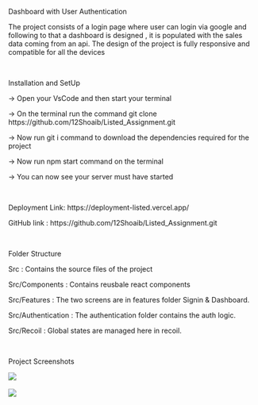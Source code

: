 <p>Dashboard with User Authentication </p>
<p>The project consists of a login page where user can login via google and following to that a dashboard is designed , it is populated with the sales data coming from an api. The design of the project is fully responsive and compatible for all the devices </p><br/>

<p> Installation and SetUp</p>
<p> ->  Open your VsCode and then start your terminal </p>
<p> ->  On the terminal run the command git clone https://github.com/12Shoaib/Listed_Assignment.git  </p>
<p> ->  Now run git i command to download the dependencies required for the project  </p>
<p> ->  Now run npm start command on the terminal  </p>
<p> ->  You can now see your server must have started  </p><br/>

<p>Deployment Link: https://deployment-listed.vercel.app/ </p>
<p>GitHub link : https://github.com/12Shoaib/Listed_Assignment.git </p><br/>

<p>Folder Structure </p>
<p>Src : Contains the source files of the project </p>
<p>Src/Components : Contains reusbale react components </p>
<p>Src/Features : The two screens are in features folder Signin & Dashboard. </p>
<p>Src/Authentication : The authentication folder contains the auth logic. </p>
<p>Src/Recoil : Global states are managed here in recoil. </p><br/>

<p> Project Screenshots </p>
<img src="https://user-images.githubusercontent.com/93069814/234891126-53f33611-8e28-43cf-b148-c06b5283577a.jpeg" /><br/><br/>
<img src="https://user-images.githubusercontent.com/93069814/234891146-67c6af46-c1e1-46e9-b8e1-bdeb8354080e.jpeg" />
